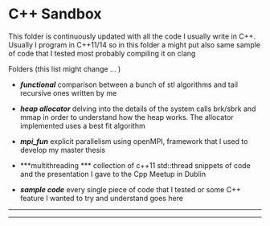 C++ Sandbox
===================


This folder is continuously updated with all the code I usually write in C++.
Usually I program in C++11/14 so in this folder a might put also same sample of code that I tested most probably compiling it on clang 

Folders (this list might change ... )

- ***functional*** 
comparison between a bunch of stl algorithms and tail recursive ones written by me

- ***heap allocator*** 
delving into the details of the system calls brk/sbrk and mmap in order to understand how the heap works. The allocator implemented uses a best fit algorithm

- ***mpi_fun*** 
explicit parallelism using openMPI, framework that I used to develop my master thesis

- ***multithreading *** 
collection of c++11 std::thread snippets of code and the presentation I gave to the Cpp Meetup in Dublin

- ***sample code*** 
every single piece of code that I tested or some C++ feature I wanted to try and understand goes here 







----------


----------
